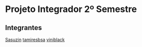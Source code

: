 # Projeto Integrador 2º Semestre

## Integrantes

[Sasuzin](https://github.com/Sasuzin)
[tamiresbsa](https://github.com/tamiresbsa)
[viniblack](https://github.com/viniblack)
